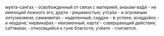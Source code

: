 мукта-сан̇гах̣ - освобожденный от связи с материей; анахам-ва̄дӣ - не имеющий ложного эго; дхр̣ти - решимостью; утса̄ха - и огромным энтузиазмом; саманвитах̣ - наделенный; сиддхи - в успехе; асиддхйох̣ - и неудаче; нирвика̄рах̣ - неизменный; карта̄ - совершающий действия; са̄ттвиках̣ - относящийся к гуне благости; учйате - считается.